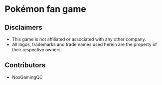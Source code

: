 # Pokémon fan game

## Disclaimers

- This game is not affiliated or associated with any other company.
- All logos, trademarks and trade names used herein are the property of their respective owners.

## Contributors

- NoxGamingQC
